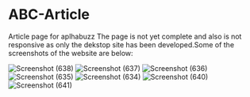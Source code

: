# ABC-Article
Article page for aplhabuzz 
The page is not yet complete and also is not responsive as only the dekstop site has been developed.Some of the screenshots of the website are below:


![Screenshot (638)](https://user-images.githubusercontent.com/76656875/147835567-87389df5-460b-4b60-951e-620146757f6b.png)
![Screenshot (637)](https://user-images.githubusercontent.com/76656875/147835570-06f4038a-6c80-4caf-abfa-a1efae526fe3.png)
![Screenshot (636)](https://user-images.githubusercontent.com/76656875/147835572-7e95a36b-9a93-44e1-99e9-fcebaef85d1f.png)
![Screenshot (635)](https://user-images.githubusercontent.com/76656875/147835573-c7fdc923-6813-47d2-a0ab-5d8758d11e32.png)
![Screenshot (634)](https://user-images.githubusercontent.com/76656875/147835574-f94210ee-148f-4e66-af22-b089f87a4325.png)
![Screenshot (640)](https://user-images.githubusercontent.com/76656875/147835575-32e435e7-75f4-470e-94ed-704344ae99a8.png)
![Screenshot (641)](https://user-images.githubusercontent.com/76656875/147835576-64a6a622-0c9f-4e31-bddf-3b46b6c259bd.png)
